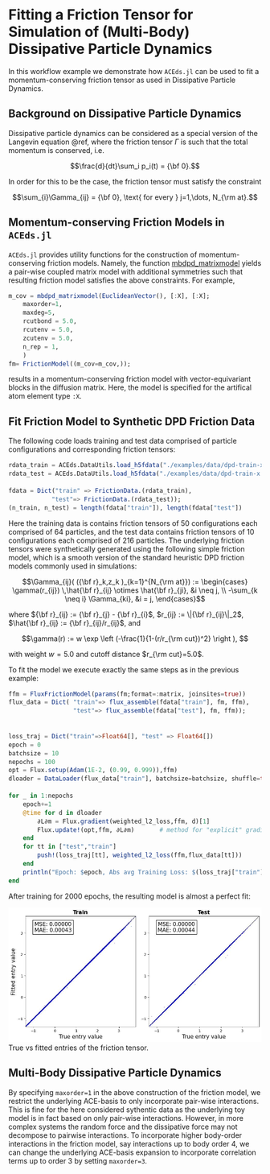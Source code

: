 # Fitting a Friction Tensor for Simulation of (Multi-Body) Dissipative Particle Dynamics 

In this workflow example we demonstrate how `ACEds.jl` can be used to fit a momentum-conserving friction tensor as used in Dissipative Particle Dynamics. 

## Background on Dissipative Particle Dynamics
Dissipative particle dynamics can be considered as a special version of the Langevin equation @ref, where the friction tensor $\Gamma$ is such that the total momentum is conserved, i.e.
```math
\frac{d}{dt}\sum_i p_i(t) = {\bf 0}.
```
In order for this to be the case, the friction tensor must satisfy the constraint
```math
\sum_{i}\Gamma_{ij} = {\bf 0}, \text{ for every } j=1,\dots, N_{\rm at}.
```

## Momentum-conserving Friction Models in `ACEds.jl`
`ACEds.jl` provides utility functions for the construction of momentum-conserving friction models. Namely, the function [mbdpd_matrixmodel]() yields a pair-wise coupled matrix model with additional symmetries such that resulting friction model satisfies the above constraints. For example, 
```julia
m_cov = mbdpd_matrixmodel(EuclideanVector(), [:X], [:X];
    maxorder=1, 
    maxdeg=5,    
    rcutbond = 5.0, 
    rcutenv = 5.0,
    zcutenv = 5.0,
    n_rep = 1, 
    )
fm= FrictionModel((m_cov=m_cov,)); 
```
results in a momentum-conserving friction model with vector-equivariant blocks in the diffusion matrix. Here, the model is specified for the artifical atom element type `:X`.

## Fit Friction Model to Synthetic DPD Friction Data

The following code loads training and test data comprised of particle configurations and corresponding friction tensors:
```julia
rdata_train = ACEds.DataUtils.load_h5fdata("./examples/data/dpd-train-x.h5"); 
rdata_test = ACEds.DataUtils.load_h5fdata("./examples/data/dpd-train-x.h5"); 

fdata = Dict("train" => FrictionData.(rdata_train), 
            "test"=> FrictionData.(rdata_test));
(n_train, n_test) = length(fdata["train"]), length(fdata["test"])
```
Here the training data is contains friction tensors of 50 configurations each comprised of 64 particles, and the test data contains friction tensors of 10 configurations each comprised of 216 particles. The underlying friction tensors were synthetically generated using the following simple friction model, which is a smooth version of the standard heuristic DPD friction models commonly used in simulations: 
```math
\Gamma_{ij}( ({\bf r}_k,z_k )_{k=1}^{N_{\rm at}}) := \begin{cases}
\gamma(r_{ij}) \,\hat{\bf r}_{ij} \otimes \hat{\bf r}_{ji}, &i \neq j, \\
-\sum_{k \neq i} \Gamma_{ki}, &i = j,
\end{cases}
```
where ${\bf r}_{ij} := {\bf r}_{j} - {\bf r}_{i}$,  $r_{ij} := \|{\bf r}_{ij}\|_2$, $\hat{\bf r}_{ij} := {\bf r}_{ij}/r_{ij}$, and
```math
\gamma(r) := w \exp \left (-\frac{1}{1-(r/r_{\rm cut})^2} \right ), 
```
with weight $w=5.0$ and cutoff distance $r_{\rm cut}=5.0$.

To fit the model we execute exactly the same steps as in the previous example:

```julia
ffm = FluxFrictionModel(params(fm;format=:matrix, joinsites=true))
flux_data = Dict( "train"=> flux_assemble(fdata["train"], fm, ffm),
                  "test"=> flux_assemble(fdata["test"], fm, ffm));


loss_traj = Dict("train"=>Float64[], "test" => Float64[])
epoch = 0
batchsize = 10
nepochs = 100
opt = Flux.setup(Adam(1E-2, (0.99, 0.999)),ffm)
dloader = DataLoader(flux_data["train"], batchsize=batchsize, shuffle=true)

for _ in 1:nepochs
    epoch+=1
    @time for d in dloader
        ∂L∂m = Flux.gradient(weighted_l2_loss,ffm, d)[1]
        Flux.update!(opt,ffm, ∂L∂m)       # method for "explicit" gradient
    end
    for tt in ["test","train"]
        push!(loss_traj[tt], weighted_l2_loss(ffm,flux_data[tt]))
    end
    println("Epoch: $epoch, Abs avg Training Loss: $(loss_traj["train"][end]/n_train)), Test Loss: $(loss_traj["test"][end]/n_test))")
end
```


After training for 2000 epochs, the resulting model is almost a perfect fit:

![True vs fitted entries of the friction tensor](./assets/scatter-equ-cov.jpg)
            True vs fitted entries of the friction tensor.

## Multi-Body Dissipative Particle Dynamics

By specifying `maxorder=1` in the above construction of the friction model, we restrict the underlying ACE-basis to only incorporate pair-wise interactions. This is fine for the here considered sythentic data as the underlying toy model is in fact based on only pair-wise interactions. However, in more complex systems  the random force and the dissipative force may not decompose to pairwise interactions. To incorporate higher body-order interactions in the friction model, say interactions up to body order 4, we can change the underlying ACE-basis expansion to incorporate correlation terms up to order 3 by setting `maxorder=3`. 

